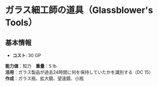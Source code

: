 # ガラス細工師の道具（Glassblower's Tools）

## 基本情報
- **コスト**: 30 GP

**能力値**：知力　**重量**：5 lb.    
**活用**：ガラス製品が過去24時間に何を保持していたかを識別する（DC 15）    
**作成**：ガラス瓶、拡大鏡、望遠鏡、小瓶  